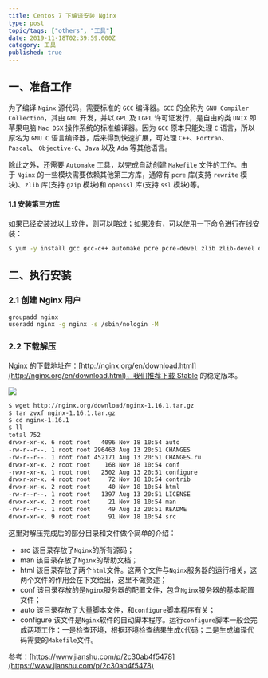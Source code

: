 ```yaml
---
title: Centos 7 下编译安装 Nginx
type: post
topic/tags: ["others", "工具"]
date: 2019-11-18T02:39:59.000Z
category: 工具
published: true
---
```



## 一、准备工作

为了编译 `Nginx` 源代码，需要标准的 `GCC` 编译器。`GCC` 的全称为 `GNU Compiler Collection`，其由 `GNU` 开发，并以 `GPL` 及 `LGPL` 许可证发行，是自由的类 `UNIX` 即苹果电脑 `Mac OSX` 操作系统的标准编译器。因为 `GCC` 原本只能处理 `C` 语言，所以原名为 `GNU C` 语言编译器，后来得到快速扩展，可处理 `C++`、`Fortran`、`Pascal`、 `Objective-C`、`Java` 以及 `Ada` 等其他语言。

除此之外，还需要 `Automake` 工具，以完成自动创建 `Makefile` 文件的工作。由于 `Nginx` 的一些模块需要依赖其他第三方库，通常有 `pcre` 库(支持 `rewrite` 模块)、`zlib` 库(支持 `gzip` 模块)和 `openssl` 库(支持 `ssl` 模块)等。


#### 1.1 安装第三方库

如果已经安装过以上软件，则可以略过；如果没有，可以使用一下命令进行在线安装：

```bash
$ yum -y install gcc gcc-c++ automake pcre pcre-devel zlib zlib-devel openssl openssl-devel
```



## 二、执行安装


### 2.1 创建 Nginx 用户

```bash
groupadd nginx
useradd nginx -g nginx -s /sbin/nologin -M
```



### 2.2 下载解压

Nginx 的下载地址在：[http://nginx.org/en/download.html](http://nginx.org/en/download.html)，我们推荐下载 Stable 的稳定版本。

![](https://qiniu.bioinit.com/yuque/0/2019/png/126032/1574045597572-423bb1cb-dec5-4984-bfa4-0d844afdc12d.png#align=left&display=inline&height=699&name=image.png&originHeight=699&originWidth=774&size=122741&status=done&width=774)

```bash
$ wget http://nginx.org/download/nginx-1.16.1.tar.gz
$ tar zvxf nginx-1.16.1.tar.gz
$ cd nginx-1.16.1
$ ll
total 752
drwxr-xr-x. 6 root root   4096 Nov 18 10:54 auto
-rw-r--r--. 1 root root 296463 Aug 13 20:51 CHANGES
-rw-r--r--. 1 root root 452171 Aug 13 20:51 CHANGES.ru
drwxr-xr-x. 2 root root    168 Nov 18 10:54 conf
-rwxr-xr-x. 1 root root   2502 Aug 13 20:51 configure
drwxr-xr-x. 4 root root     72 Nov 18 10:54 contrib
drwxr-xr-x. 2 root root     40 Nov 18 10:54 html
-rw-r--r--. 1 root root   1397 Aug 13 20:51 LICENSE
drwxr-xr-x. 2 root root     21 Nov 18 10:54 man
-rw-r--r--. 1 root root     49 Aug 13 20:51 README
drwxr-xr-x. 9 root root     91 Nov 18 10:54 src
```

这里对解压完成后的部分目录和文件做个简单的介绍：

- src 该目录存放了`Nginx`的所有源码；
- man 该目录存放了`Nginx`的帮助文档；
- html 该目录存放了两个`html`文件。这两个文件与`Nginx`服务器的运行相关，这两个文件的作用会在下文给出，这里不做赘述；
- conf 该目录存放的是`Nginx`服务器的配置文件，包含`Nginx`服务器的基本配置文件；
- auto 该目录存放了大量脚本文件，和`configure`脚本程序有关；
- configure 该文件是`Nginx`软件的自动脚本程序。运行`configure`脚本一般会完成两项工作：一是检查环境，根据环境检查结果生成`C`代码；二是生成编译代码需要的`Makefile`文件。

参考：[https://www.jianshu.com/p/2c30ab4f5478](https://www.jianshu.com/p/2c30ab4f5478)
